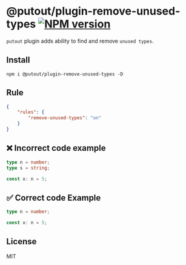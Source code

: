 # @putout/plugin-remove-unused-types [![NPM version][NPMIMGURL]][NPMURL]

[NPMIMGURL]: https://img.shields.io/npm/v/@putout/plugin-remove-unused-types.svg?style=flat&longCache=true
[NPMURL]: https://npmjs.org/package/@putout/plugin-remove-unused-types "npm"

`putout` plugin adds ability to find and remove `unused types`.

## Install

```
npm i @putout/plugin-remove-unused-types -D
```

## Rule

```json
{
    "rules": {
        "remove-unused-types": "on"
    }
}
```

## ❌ Incorrect code example

```ts
type n = number;
type s = string;

const x: n = 5;
```

## ✅ Correct code Example

```ts
type n = number;

const x: n = 5;
```

## License

MIT
